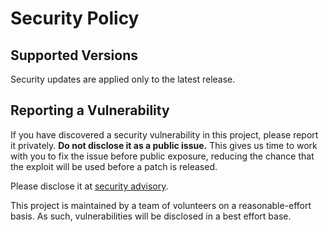 # Security Policy

## Supported Versions
Security updates are applied only to the latest release.

## Reporting a Vulnerability
If you have discovered a security vulnerability in this project, please report it privately. **Do not disclose it as a public issue.** This gives us time to work with you to fix the issue before public exposure, reducing the chance that the exploit will be used before a patch is released.

Please disclose it at [security advisory](https://github.com/libevent/libevent/security/advisories/new).

This project is maintained by a team of volunteers on a reasonable-effort basis. As such, vulnerabilities will be disclosed in a best effort base.
